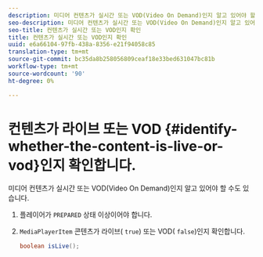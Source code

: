 ```yaml
---
description: 미디어 컨텐츠가 실시간 또는 VOD(Video On Demand)인지 알고 있어야 할 수도 있습니다.
seo-description: 미디어 컨텐츠가 실시간 또는 VOD(Video On Demand)인지 알고 있어야 할 수도 있습니다.
seo-title: 컨텐츠가 실시간 또는 VOD인지 확인
title: 컨텐츠가 실시간 또는 VOD인지 확인
uuid: e6a66104-97fb-438a-8356-e21f94058c85
translation-type: tm+mt
source-git-commit: bc35da8b258056809ceaf18e33bed631047bc81b
workflow-type: tm+mt
source-wordcount: '90'
ht-degree: 0%

---
```



# 컨텐츠가 라이브 또는 VOD {#identify-whether-the-content-is-live-or-vod}인지 확인합니다.

미디어 컨텐츠가 실시간 또는 VOD(Video On Demand)인지 알고 있어야 할 수도 있습니다.

1. 플레이어가 `PREPARED` 상태 이상이어야 합니다.
1. `MediaPlayerItem` 콘텐츠가 라이브( `true`) 또는 VOD( `false`)인지 확인합니다.

   ```java
   boolean isLive();
   ```
